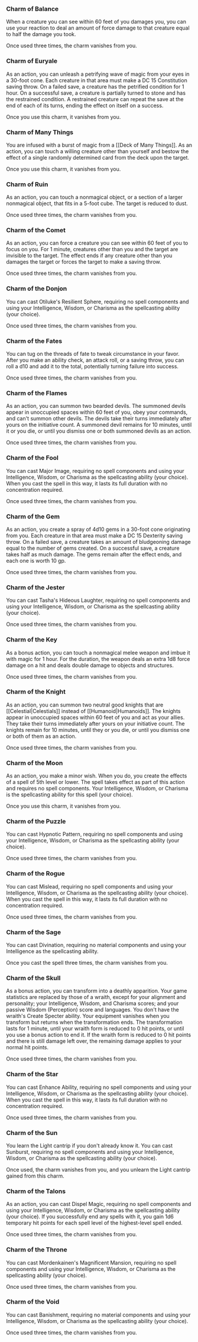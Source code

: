 ### Charm of Balance
When a creature you can see within 60 feet of you damages you, you can use your reaction to deal an amount of force damage to that creature equal to half the damage you took.

Once used three times, the charm vanishes from you.
### Charm of Euryale
As an action, you can unleash a petrifying wave of magic from your eyes in a 30-foot cone. Each creature in that area must make a DC 15 Constitution saving throw. On a failed save, a creature has the petrified condition for 1 hour. On a successful save, a creature is partially turned to stone and has the restrained condition. A restrained creature can repeat the save at the end of each of its turns, ending the effect on itself on a success.

Once you use this charm, it vanishes from you.
### Charm of Many Things
You are infused with a burst of magic from a [[Deck of Many Things]]. As an action, you can touch a willing creature other than yourself and bestow the effect of a single randomly determined card from the deck upon the target.

Once you use this charm, it vanishes from you.
### Charm of Ruin
As an action, you can touch a nonmagical object, or a section of a larger nonmagical object, that fits in a 5-foot cube. The target is reduced to dust.

Once used three times, the charm vanishes from you.
### Charm of the Comet
As an action, you can force a creature you can see within 60 feet of you to focus on you. For 1 minute, creatures other than you and the target are invisible to the target. The effect ends if any creature other than you damages the target or forces the target to make a saving throw.

Once used three times, the charm vanishes from you.
### Charm of the Donjon
You can cast Otiluke's Resilient Sphere, requiring no spell components and using your Intelligence, Wisdom, or Charisma as the spellcasting ability (your choice).

Once used three times, the charm vanishes from you.
### Charm of the Fates
You can tug on the threads of fate to tweak circumstance in your favor. After you make an ability check, an attack roll, or a saving throw, you can roll a d10 and add it to the total, potentially turning failure into success.

Once used three times, the charm vanishes from you.
### Charm of the Flames
As an action, you can summon two bearded devils. The summoned devils appear in unoccupied spaces within 60 feet of you, obey your commands, and can't summon other devils. The devils take their turns immediately after yours on the initiative count. A summoned devil remains for 10 minutes, until it or you die, or until you dismiss one or both summoned devils as an action.

Once used three times, the charm vanishes from you.
### Charm of the Fool
You can cast Major Image, requiring no spell components and using your Intelligence, Wisdom, or Charisma as the spellcasting ability (your choice). When you cast the spell in this way, it lasts its full duration with no concentration required. 

Once used three times, the charm vanishes from you.
### Charm of the Gem
As an action, you create a spray of 4d10 gems in a 30-foot cone originating from you. Each creature in that area must make a DC 15 Dexterity saving throw. On a failed save, a creature takes an amount of bludgeoning damage equal to the number of gems created. On a successful save, a creature takes half as much damage. The gems remain after the effect ends, and each one is worth 10 gp. 

Once used three times, the charm vanishes from you.
### Charm of the Jester
You can cast Tasha's Hideous Laughter, requiring no spell components and using your Intelligence, Wisdom, or Charisma as the spellcasting ability (your choice). 

Once used three times, the charm vanishes from you.
### Charm of the Key
As a bonus action, you can touch a nonmagical melee weapon and imbue it with magic for 1 hour. For the duration, the weapon deals an extra 1d8 force damage on a hit and deals double damage to objects and structures. 

Once used three times, the charm vanishes from you.
### Charm of the Knight
As an action, you can summon two neutral good knights that are [[Celestial|Celestials]] instead of [[Humanoid|Humanoids]]. The knights appear in unoccupied spaces within 60 feet of you and act as your allies. They take their turns immediately after yours on your initiative count. The knights remain for 10 minutes, until they or you die, or until you dismiss one or both of them as an action. 

Once used three times, the charm vanishes from you.
### Charm of the Moon
As an action, you make a minor wish. When you do, you create the effects of a spell of 5th level or lower. The spell takes effect as part of this action and requires no spell components. Your Intelligence, Wisdom, or Charisma is the spellcasting ability for this spell (your choice). 

Once you use this charm, it vanishes from you.
### Charm of the Puzzle
You can cast Hypnotic Pattern, requiring no spell components and using your Intelligence, Wisdom, or Charisma as the spellcasting ability (your choice). 

Once used three times, the charm vanishes from you.
### Charm of the Rogue
You can cast Mislead, requiring no spell components and using your Intelligence, Wisdom, or Charisma as the spellcasting ability (your choice). When you cast the spell in this way, it lasts its full duration with no concentration required. 

Once used three times, the charm vanishes from you.
### Charm of the Sage
You can cast Divination, requiring no material components and using your Intelligence as the spellcasting ability. 

Once you cast the spell three times, the charm vanishes from you.
### Charm of the Skull
As a bonus action, you can transform into a deathly apparition. Your game statistics are replaced by those of a wraith, except for your alignment and personality; your Intelligence, Wisdom, and Charisma scores; and your passive Wisdom (Perception) score and languages. You don't have the wraith's Create Specter ability. Your equipment vanishes when you transform but returns when the transformation ends. The transformation lasts for 1 minute, until your wraith form is reduced to 0 hit points, or until you use a bonus action to end it. If the wraith form is reduced to 0 hit points and there is still damage left over, the remaining damage applies to your normal hit points. 

Once used three times, the charm vanishes from you.
### Charm of the Star
You can cast Enhance Ability, requiring no spell components and using your Intelligence, Wisdom, or Charisma as the spellcasting ability (your choice). When you cast the spell in this way, it lasts its full duration with no concentration required. 

Once used three times, the charm vanishes from you.
### Charm of the Sun
You learn the Light cantrip if you don't already know it. You can cast Sunburst, requiring no spell components and using your Intelligence, Wisdom, or Charisma as the spellcasting ability (your choice). 

Once used, the charm vanishes from you, and you unlearn the Light cantrip gained from this charm.
### Charm of the Talons
As an action, you can cast Dispel Magic, requiring no spell components and using your Intelligence, Wisdom, or Charisma as the spellcasting ability (your choice). If you successfully end any spells with it, you gain 1d6 temporary hit points for each spell level of the highest-level spell ended. 

Once used three times, the charm vanishes from you.
### Charm of the Throne
You can cast Mordenkainen's Magnificent Mansion, requiring no spell components and using your Intelligence, Wisdom, or Charisma as the spellcasting ability (your choice). 

Once used three times, the charm vanishes from you.
### Charm of the Void
You can cast Banishment, requiring no material components and using your Intelligence, Wisdom, or Charisma as the spellcasting ability (your choice). 

Once used three times, the charm vanishes from you.